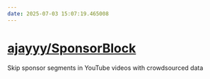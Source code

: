```yaml
---
date: 2025-07-03 15:07:19.465008
---
```


# [ajayyy/SponsorBlock](https://github.com/ajayyy/SponsorBlock)

Skip sponsor segments in YouTube videos with crowdsourced data